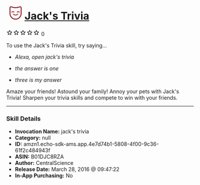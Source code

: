 # &nbsp;<img src="skill_icon" alt="Jack's Trivia icon" width="36"> [Jack's Trivia](http://alexa.amazon.com/#skills/amzn1.echo-sdk-ams.app.4e7d74b1-5808-4f00-9c36-61f2c484943f)
![0 stars](../../images/ic_star_border_black_18dp_1x.png)![0 stars](../../images/ic_star_border_black_18dp_1x.png)![0 stars](../../images/ic_star_border_black_18dp_1x.png)![0 stars](../../images/ic_star_border_black_18dp_1x.png)![0 stars](../../images/ic_star_border_black_18dp_1x.png) 0

To use the Jack's Trivia skill, try saying...

* *Alexa, open jack's trivia*

* *the answer is one*

* *three is my answer*

Amaze your friends! Astound your family! Annoy your pets with Jack's Trivia! Sharpen your trivia skills and compete to win with your friends.

***

### Skill Details

* **Invocation Name:** jack's trivia
* **Category:** null
* **ID:** amzn1.echo-sdk-ams.app.4e7d74b1-5808-4f00-9c36-61f2c484943f
* **ASIN:** B01DJC8RZA
* **Author:** CentralScience
* **Release Date:** March 28, 2016 @ 09:47:22
* **In-App Purchasing:** No
